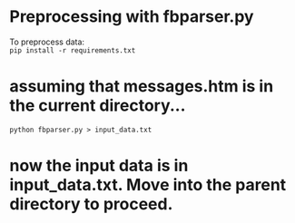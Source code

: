 # Preprocessing with fbparser.py

To preprocess data:        
```pip install -r requirements.txt```

# assuming that messages.htm is in the current directory...
```python fbparser.py > input_data.txt```

# now the input data is in input_data.txt. Move into the parent directory to proceed.



